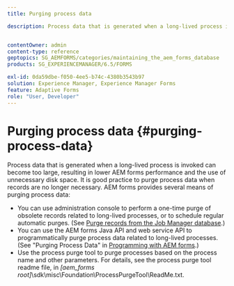 ```yaml
---
title: Purging process data

description: Process data that is generated when a long-lived process is invoked can become too large, resulting in lower AEM forms performance and the use of unnecessary disk space. See how you can purge process data.


contentOwner: admin
content-type: reference
geptopics: SG_AEMFORMS/categories/maintaining_the_aem_forms_database
products: SG_EXPERIENCEMANAGER/6.5/FORMS

exl-id: 0da59dbe-f050-4ee5-b74c-4380b3543b97
solution: Experience Manager, Experience Manager Forms
feature: Adaptive Forms
role: "User, Developer"
---
```

# Purging process data {#purging-process-data}

Process data that is generated when a long-lived process is invoked can become too large, resulting in lower AEM forms performance and the use of unnecessary disk space. It is good practice to purge process data when records are no longer necessary. AEM forms provides several means of purging process data:

* You can use administration console to perform a one-time purge of obsolete records related to long-lived processes, or to schedule regular automatic purges. (See [Purge records from the Job Manager database](/help/forms/using/admin-help/purge-records-job-manager-database.md#purge-records-from-the-job-manager-database).)
* You can use the AEM forms Java API and web service API to programmatically purge process data related to long-lived processes. (See "Purging Process Data" in [Programming with AEM forms](https://www.adobe.com/go/learn_aemforms_programming_63).)
* Use the process purge tool to purge processes based on the process name and other parameters. For details, see the process purge tool readme file, in *[aem_forms root]*\sdk\misc\Foundation\ProcessPurgeTool\ReadMe.txt.
